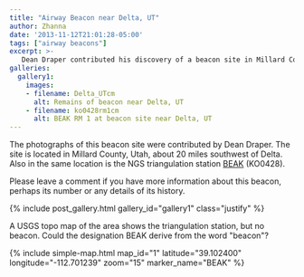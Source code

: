 ```yaml
---
title: "Airway Beacon near Delta, UT"
author: Zhanna
date: '2013-11-12T21:01:28-05:00'
tags: ["airway beacons"]
excerpt: >-
   Dean Draper contributed his discovery of a beacon site in Millard County, Utah.
galleries:
  gallery1:
    images:    
    - filename: Delta_UTcm
      alt: Remains of beacon near Delta, UT    
    - filename: ko0428rm1cm
      alt: BEAK RM 1 at beacon site near Delta, UT
---
```


The photographs of this beacon site were contributed by Dean Draper.  The site is located in Millard County, Utah, about 20 miles southwest of Delta. Also in the same location is the NGS triangulation station [BEAK](https://www.ngs.noaa.gov/cgi-bin/ds_mark.prl?PidBox=ko0428) (KO0428). 

Please leave a comment if you have more information about this beacon, perhaps its number or any details of its history.

{% include post_gallery.html gallery_id="gallery1" class="justify" %}

A USGS topo map of the area shows the triangulation station, but no beacon.  Could the designation BEAK derive from the word "beacon"? 

{% include simple-map.html map_id="1" latitude="39.102400" longitude="-112.701239" zoom="15" marker_name="BEAK" %}

